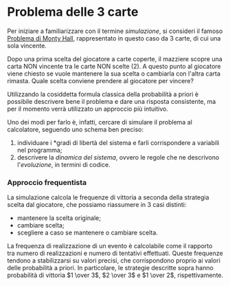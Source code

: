 # Problema delle 3 carte

Per iniziare a familiarizzare con il termine *simulazione*, si consideri il famoso [Problema di Monty Hall](https://it.wikipedia.org/wiki/Problema_di_Monty_Hall), rappresentato in questo caso da 3 carte, di cui una sola vincente.

Dopo una prima scelta del giocatore a carte coperte, il mazziere scopre una carta NON vincente tra le carte NON scelte (2). A questo punto al giocatore viene chiesto se vuole mantenere la sua scelta o cambiarla con l'altra carta rimasta. Quale scelta conviene prendere al giocatore per vincere?

Utilizzando la cosiddetta formula classica della probabilità a priori è possibile descrivere bene il problema e dare una risposta consistente, ma per il momento verrà utilizzato un approccio più intuitivo. 

Uno dei modi per farlo è, infatti, cercare di simulare il problema al calcolatore, seguendo uno schema ben preciso:
1. individuare i *gradi di libertà del sistema e farli corrispondere a variabili nel programma;
2. descrivere la *dinamica del sistema*, ovvero le regole che ne descrivono l'*evoluzione*, in termini di codice. 

### Approccio frequentista

La simulazione calcola le frequenze di vittoria a seconda della strategia scelta dal giocatore, che possiamo riassumere in 3 casi distinti:
- mantenere la scelta originale;
- cambiare scelta;
- scegliere a caso se mantenere o cambiare scelta.

La frequenza di realizzazione di un evento è calcolabile come il rapporto tra numero di realizzazioni e numero di tentativi effettuati. Queste frequenze tendono a stabilizzarsi su valori precisi, che corrispondono proprio ai valori delle probabilità a priori. 
In particolare, le strategie descritte sopra hanno probabilità di vittoria $1 \over 3$, $2 \over 3$ e $1 \over 2$, rispettivamente.

